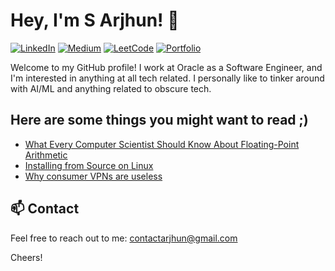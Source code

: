 # Hey, I'm S Arjhun! 👋

[![LinkedIn](https://img.shields.io/badge/-LinkedIn-0077B5?style=flat-square&logo=linkedin&logoColor=white)](https://www.linkedin.com/in/arjhunsreedar)
[![Medium](https://img.shields.io/badge/-Medium-black?style=flat-square&logo=medium)](https://medium.com/@MinatoNamikaze02)
[![LeetCode](https://img.shields.io/badge/-LeetCode-FFA116?style=flat-square&logo=leetcode&logoColor=white)](https://leetcode.com/MinatoNamikaze02/)
[![Portfolio](https://img.shields.io/badge/portfolio-blue)](https://arjunsreedar.tech)

Welcome to my GitHub profile! I work at Oracle as a Software Engineer, and I'm interested in anything at all tech related.
I personally like to tinker around with AI/ML and anything related to obscure tech.

## Here are some things you might want to read ;)
- [What Every Computer Scientist Should Know About Floating-Point Arithmetic](https://docs.oracle.com/cd/E19957-01/806-3568/ncg_goldberg.html)
- [Installing from Source on Linux](https://moi.vonos.net/linux/beginners-installing-from-source/)
- [Why consumer VPNs are useless](https://moi.vonos.net/2023/08/vpns/)

## 📫 Contact

Feel free to reach out to me: [contactarjhun@gmail.com](mailto:contactarjhun@gmail.com)


Cheers!

